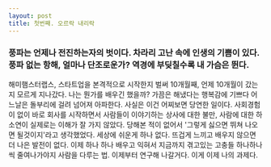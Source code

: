 ```yaml
---
layout: post
title: 첫번째. 오르락 내리락 
---
```


<h3>풍파는 언제나 전진하는자의 벗이다. 차라리 고난 속에 인생의 기쁨이 있다. 풍파 없는 항해, 얼마나 단조로운가? 역경에 부딪칠수록 내 가슴은 뛴다. </h3>


해미햄스터랩스, 스타트업을 본격적으로 시작한지 벌써 10개월째, 언제 10개월이 갔는지 모르게 지나갔다. 나는 뭔가를 배우긴 했을까? 가끔은 해냈다는 행복감에 기쁘다 어느날은 돌부리에 걸려 넘어져 아파한다. 사실은 이건 어찌보면 당연한 일이다. 사회경험이 없이 바로 회사를 시작하면서 사람들이 이야기하는 상사에 대한 불만, 사람에 대한 하소연이 실제로는 이해가 잘 가지 않았다. 당해본 적이 없어서 '그렇게 싫으면 뛰쳐 나오면 될것이지'라고 생각했었다. 세상에 쉬운게 하나 없다. 뜨겁게 느끼고 배우지 않으면 더 나은 발전이 없다. 이제 하나 하나 배우고 익혀서 지금까지 겪고있는 고충들 하나하나씩 줄여나가야지
사람을 다루는 법. 이제부터 연구해 나갈거다. 이게 이제 나의 과제다. 

